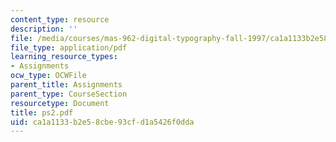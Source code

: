 ```yaml
---
content_type: resource
description: ''
file: /media/courses/mas-962-digital-typography-fall-1997/ca1a1133b2e58cbe93cfd1a5426f0dda_ps2.pdf
file_type: application/pdf
learning_resource_types:
- Assignments
ocw_type: OCWFile
parent_title: Assignments
parent_type: CourseSection
resourcetype: Document
title: ps2.pdf
uid: ca1a1133-b2e5-8cbe-93cf-d1a5426f0dda
---
```

